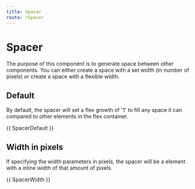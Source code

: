 ```yaml
---
title: Spacer
route: /Spacer
---
```


# Spacer
The purpose of this component is to generate space between other components. You can either create
a space with a set width (in number of pixels) or create a space with a flexible width.

## Default
By default, the spacer will set a flex growth of '1' to fill any space it can compared to other elements in the flex container.

{{ SpacerDefault }}

## Width in pixels
If specifying the width parameters in pixels, the spacer will be a <span> element with a inline width of that amount of pixels.

{{ SpacerWidth }}


